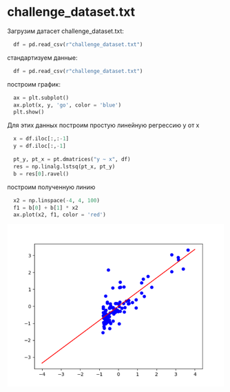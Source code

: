 challenge_dataset.txt
==
Загрузим датасет challenge_dataset.txt:
```python
  df = pd.read_csv(r"challenge_dataset.txt")
```
стандартизуем данные:
```python
  df = pd.read_csv(r"challenge_dataset.txt")
```
построим график:
```python
  ax = plt.subplot()
  ax.plot(x, y, 'go', color = 'blue')
  plt.show()
```
Для этих данных построим простую линейную регрессию y от x
```python
  x = df.iloc[:,:-1]
  y = df.iloc[:,-1]
```
```python
  pt_y, pt_x = pt.dmatrices("y ~ x", df)
  res = np.linalg.lstsq(pt_x, pt_y)
  b = res[0].ravel()
```
построим полученную линию 
```python
  x2 = np.linspace(-4, 4, 100)
  f1 = b[0] + b[1] * x2 
  ax.plot(x2, f1, color = 'red')
```
![](pngs/ai1.png)
